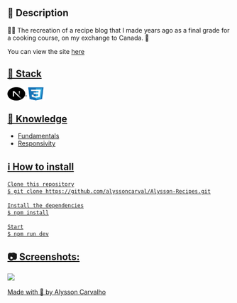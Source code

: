 <h2>🔖 Description</h2>
<p>👩‍🍳 The recreation of a recipe blog that I made years ago as a final grade for a cooking course, on my exchange to Canada. 🍪</p>
<p>You can view the site <a href="https://alysson-recipes.vercel.app/" target="_blank">here</p>

<h2>🚀 Stack</h2>
<div style="display: inline_block">
  <img align="center" alt="Alysson-Next" height="30" width="40" src="https://raw.githubusercontent.com/devicons/devicon/master/icons/nextjs/nextjs-original.svg">
  <img align="center" alt="Alysson-CSS" height="30" width="40" src="https://raw.githubusercontent.com/devicons/devicon/master/icons/css3/css3-original.svg">
</div>

<h2>📌 Knowledge</h2>
<ul>
    <li>Fundamentals</li>
    <li>Responsivity</li>
</ul>

<h2>ℹ️ How to install</h2>

    Clone this repository
    $ git clone https://github.com/alyssoncarval/Alysson-Recipes.git

    Install the dependencies
    $ npm install

    Start
    $ npm run dev

<h2>📷 Screenshots:</h2>

<img src="/public/screenshot.png">

Made with 🤍 by <a href="https://github.com/alyssoncrv/" target="_blank">Alysson Carvalho</a></p>
